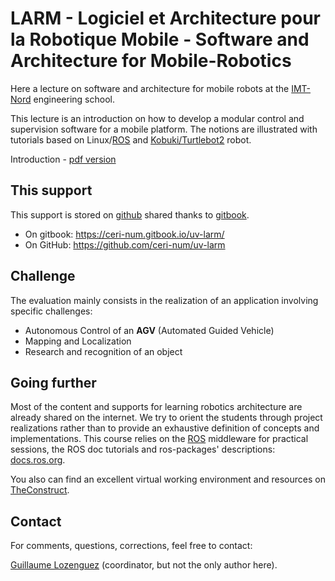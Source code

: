 # LARM - Logiciel et Architecture pour la Robotique Mobile - Software and Architecture for Mobile-Robotics

Here a lecture on software and architecture for mobile robots at the [IMT-Nord](http://www.imt-nord-europe.fr) engineering school.

This lecture is an introduction on how to develop a modular control and supervision software for a mobile platform.
The notions are illustrated with tutorials based on Linux/[ROS](https://ros.org/) and [Kobuki/Turtlebot2](http://kobuki.yujinrobot.com/) robot.

Introduction - [pdf version](https://raw.githubusercontent.com/ceri-num/uv-larm/master/notions/sld-intro.pdf)

## This support

This support is stored on [github](https://github.com) shared thanks to [gitbook](https://www.gitbook.com).

  - On gitbook: <https://ceri-num.gitbook.io/uv-larm/>
  - On GitHub: <https://github.com/ceri-num/uv-larm>

<!--
## UV-LARM 2022-2023:

Week 2 to 6/01 | Monday  | Tuesday | Wednesday | Thursday | Friday  |
---------------|---------|---------|-----------|----------|---------|
Morning        | No      | No      | Yes       | No       | Yes     | 
Afernoon       | No      | Yes     | Yes       | No       | Yes     | 

Week 9 to 13/01 | Monday  | Tuesday | Wednesday | Thursday | Friday  |
----------------|---------|---------|-----------|----------|---------|
Morning         | Yes     | Yes     | Yes       | No       | Yes     | 
Afernoon        | Yes     | Yes     | No        | No       | Yes     | 

Week 16 to 20/01 | Monday  | Tuesday | Wednesday | Thursday | Friday  |
-----------------|---------|---------|-----------|----------|---------|
Morning          | Yes     | Yes     | Yes       | No       | Yes     | 
Afernoon         | Yes     | Yes     | No        | No       | Yes     | 

Week 23 to 27/01 | Monday  | Tuesday | Wednesday | Thursday | Friday  |
-----------------|---------|---------|-----------|----------|---------|
Morning          | Yes     | Yes     | Yes       | Yes      | Yes     | 
Afernoon         | Yes     | No      | No        | No       | Yes     | 
-->


## Challenge

The evaluation mainly consists in the realization of an application involving specific challenges:

- Autonomous Control of an **AGV** (Automated Guided Vehicle)
- Mapping and Localization
- Research and recognition of an object

<!-- 2023-2024 groups: [on partage](https://partage.imt.fr/index.php/s/zkQbXMsrWdp2RQd) -->

## Going further

Most of the content and supports for learning robotics architecture are already shared on the internet.
We try to orient the students through project realizations rather than to provide an exhaustive definition of concepts and implementations.
This course relies on the [ROS](http://www.ros.org/) middleware for practical sessions, the ROS doc tutorials and ros-packages' descriptions: [docs.ros.org](https://docs.ros.org).

You also can find an excellent virtual working environment and resources on [TheConstruct](https://www.theconstructsim.com/).

<!-- ## Presentations

Slide generation is based on [marp](https://marp.app/) and the associated puggin in [VS Code](https://marketplace.visualstudio.com/items?itemName=marp-team.marp-vscode).

To attach the appropriate style, go in `VS Code` parameters (Bottom left corner)

- search for `marp:theme`
- select the workspace tab
- add element `style/imt.css`.

Then, search `marp:html` and enable all html elements.
-->

## Contact

For comments, questions, corrections, feel free to contact:

[Guillaume Lozenguez](mailto://guillaume.lozenguez@imt-nord-europe.fr) (coordinator, but not the only author here).
